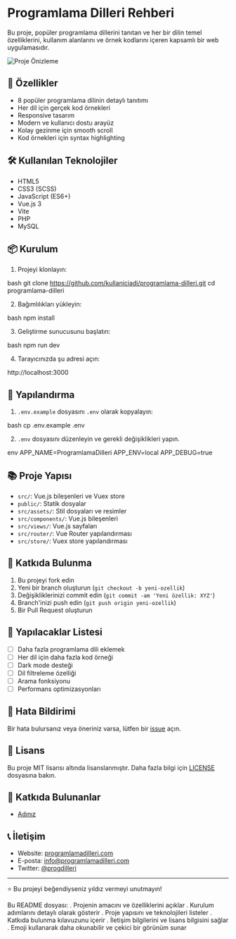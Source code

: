 # Programlama Dilleri Rehberi

Bu proje, popüler programlama dillerini tanıtan ve her bir dilin temel özelliklerini, kullanım alanlarını ve örnek kodlarını içeren kapsamlı bir web uygulamasıdır.

![Proje Önizleme](./preview.png)

## 🚀 Özellikler

- 8 popüler programlama dilinin detaylı tanıtımı
- Her dil için gerçek kod örnekleri
- Responsive tasarım
- Modern ve kullanıcı dostu arayüz
- Kolay gezinme için smooth scroll
- Kod örnekleri için syntax highlighting

## 🛠️ Kullanılan Teknolojiler

- HTML5
- CSS3 (SCSS)
- JavaScript (ES6+)
- Vue.js 3
- Vite
- PHP
- MySQL

## 📦 Kurulum

1. Projeyi klonlayın:

bash
git clone https://github.com/kullaniciadi/programlama-dilleri.git
cd programlama-dilleri

2. Bağımlılıkları yükleyin:

bash
npm install

3. Geliştirme sunucusunu başlatın:

bash
npm run dev

4. Tarayıcınızda şu adresi açın:

http://localhost:3000

## 🔧 Yapılandırma

1. `.env.example` dosyasını `.env` olarak kopyalayın:

bash
cp .env.example .env

2. `.env` dosyasını düzenleyin ve gerekli değişiklikleri yapın.

env
APP_NAME=ProgramlamaDilleri
APP_ENV=local
APP_DEBUG=true

## 📚 Proje Yapısı

- `src/`: Vue.js bileşenleri ve Vuex store
- `public/`: Statik dosyalar
- `src/assets/`: Stil dosyaları ve resimler
- `src/components/`: Vue.js bileşenleri
- `src/views/`: Vue.js sayfaları
- `src/router/`: Vue Router yapılandırması
- `src/store/`: Vuex store yapılandırması


## 🤝 Katkıda Bulunma

1. Bu projeyi fork edin
2. Yeni bir branch oluşturun (`git checkout -b yeni-ozellik`)
3. Değişikliklerinizi commit edin (`git commit -am 'Yeni özellik: XYZ'`)
4. Branch'inizi push edin (`git push origin yeni-ozellik`)
5. Bir Pull Request oluşturun

## 📝 Yapılacaklar Listesi

- [ ] Daha fazla programlama dili eklemek
- [ ] Her dil için daha fazla kod örneği
- [ ] Dark mode desteği
- [ ] Dil filtreleme özelliği
- [ ] Arama fonksiyonu
- [ ] Performans optimizasyonları

## 🐛 Hata Bildirimi

Bir hata bulursanız veya öneriniz varsa, lütfen bir [issue](https://github.com/kullaniciadi/programlama-dilleri/issues) açın.

## 📄 Lisans

Bu proje MIT lisansı altında lisanslanmıştır. Daha fazla bilgi için [LICENSE](LICENSE) dosyasına bakın.

## 👥 Katkıda Bulunanlar

- [Adınız](https://github.com/kullaniciadi)

## 📞 İletişim

- Website: [programlamadilleri.com](https://programlamadilleri.com)
- E-posta: info@programlamadilleri.com
- Twitter: [@progdilleri](https://twitter.com/progdilleri)

---

⭐️ Bu projeyi beğendiyseniz yıldız vermeyi unutmayın!

Bu README dosyası:
 . Projenin amacını ve özelliklerini açıklar
 . Kurulum adımlarını detaylı olarak gösterir
 . Proje yapısını ve teknolojileri listeler
 . Katkıda bulunma kılavuzunu içerir
 . İletişim bilgilerini ve lisans bilgisini sağlar
 . Emoji kullanarak daha okunabilir ve çekici bir görünüm sunar